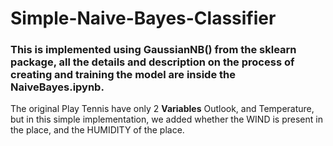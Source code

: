 # Simple-Naive-Bayes-Classifier

### This is implemented using GaussianNB() from the sklearn package, all the details and description on the process of creating and training the model are inside the  __NaiveBayes.ipynb__.

The original Play Tennis have only 2 **Variables** Outlook, and Temperature, but in this simple implementation, we added whether the WIND is present in the place, and the HUMIDITY of the place.

